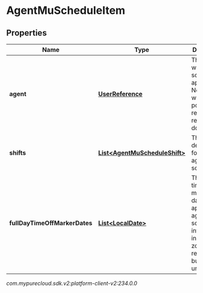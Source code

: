 # AgentMuScheduleItem


## Properties

| Name | Type | Description | Notes |
| ------------ | ------------- | ------------- | ------------- |
| **agent** | [**UserReference**](UserReference) | The agent to whom this schedule applies. Note: selfUri will not be populated if retrieving result via downloadUrl |  |
| **shifts** | [**List&lt;AgentMuScheduleShift&gt;**](AgentMuScheduleShift) | The shift definitions for this agent schedule |  |
| **fullDayTimeOffMarkerDates** | [**List&lt;LocalDate&gt;**](LocalDate) | The full day time off marker dates which apply to this agent schedule, interpreted in the time zone of the relevant business unit |  |




_com.mypurecloud.sdk.v2:platform-client-v2:234.0.0_
